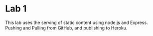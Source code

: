 Lab 1
=====

This lab uses the serving of static content using node.js and Express. Pushing and Pulling from GitHub, and publishing to Heroku.
